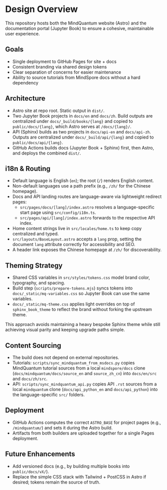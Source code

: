# Design Overview

This repository hosts both the MindQuantum website (Astro) and the documentation portal (Jupyter Book) to ensure a cohesive, maintainable user experience.

## Goals

- Single deployment to GitHub Pages for site + docs
- Consistent branding via shared design tokens
- Clear separation of concerns for easier maintenance
- Ability to source tutorials from MindSpore docs without a hard dependency

## Architecture

- Astro site at repo root. Static output in `dist/`.
- Two Jupyter Book projects in `docs/en` and `docs/zh`. Build outputs are centralized under `docs/_build/books/{lang}` and copied to `public/docs/{lang}`, which Astro serves at `/docs/{lang}/`.
- API (Sphinx) builds as two projects in `docs/api-en` and `docs/api-zh`. Outputs are centralized under `docs/_build/api/{lang}` and copied to `public/docs/api/{lang}`.
- GitHub Actions builds docs (Jupyter Book + Sphinx) first, then Astro, and deploys the combined `dist/`.

## i18n & Routing

- Default language is English (`en`); the root (`/`) renders English content.
- Non-default languages use a path prefix (e.g., `/zh/` for the Chinese homepage).
- Docs and API landing routes are language-aware via lightweight redirect pages:
  - `src/pages/docs/[lang]/index.astro` resolves a language-specific start page using `src/config/i18n.ts`.
  - `src/pages/api/[lang]/index.astro` forwards to the respective API index.
- Home content strings live in `src/locales/home.ts` to keep copy centralized and typed.
- `src/layouts/BaseLayout.astro` accepts a `lang` prop, setting the document `lang` attribute correctly for accessibility and SEO.
- A header link exposes the Chinese homepage at `/zh/` for discoverability.

## Theming Strategy

- Shared CSS variables in `src/styles/tokens.css` model brand color, typography, and spacing.
- Build step (`scripts/prepare-tokens.mjs`) syncs tokens into `docs/_static/mq-variables.css` so Jupyter Book can use the same variables.
- `docs/_static/mq-theme.css` applies light overrides on top of `sphinx_book_theme` to reflect the brand without forking the upstream theme.

This approach avoids maintaining a heavy bespoke Sphinx theme while still achieving visual parity and keeping upgrade paths simple.

## Content Sourcing

- The build does not depend on external repositories.
- Tutorials: `scripts/sync_mindquantum_from_msdocs.py` copies MindQuantum tutorial sources from a local `mindspore/docs` clone (`docs/mindquantum/docs/source_en` and `source_zh_cn`) into `docs/en/src` and `docs/zh/src`.
- API: `scripts/sync_mindquantum_api.py` copies API `.rst` sources from a local `mindquantum` clone (`docs/api_python_en` and `docs/api_python`) into the language-specific `src/` folders.

## Deployment

- GitHub Actions computes the correct `ASTRO_BASE` for project pages (e.g., `/mindquantum/`) and sets it during the Astro build.
- Artifacts from both builders are uploaded together for a single Pages deployment.

## Future Enhancements

- Add versioned docs (e.g., by building multiple books into `public/docs/vX/`).
- Replace the simple CSS stack with Tailwind + PostCSS in Astro if desired; tokens remain the source of truth.
